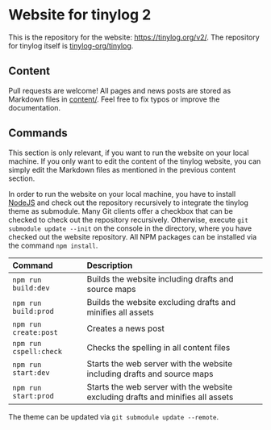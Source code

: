 # Website for tinylog 2

This is the repository for the website: https://tinylog.org/v2/. The repository for tinylog itself is [tinylog-org/tinylog](https://github.com/tinylog-org/tinylog).

## Content

Pull requests are welcome! All pages and news posts are stored as Markdown files in [content/](https://github.com/tinylog-org/website/tree/v2/content). Feel free to fix typos or improve the documentation.

## Commands

This section is only relevant, if you want to run the website on your local machine. If you only want to edit the content of the tinylog website, you can simply edit the Markdown files as mentioned in the previous content section.

In order to run the website on your local machine, you have to install [NodeJS](https://nodejs.org/en/) and check out the repository recursively to integrate the tinylog theme as submodule. Many Git clients offer a checkbox that can be checked to check out the repository recursively. Otherwise, execute `git submodule update --init` on the console in the directory, where you have checked out the website repository. All NPM packages can be installed via the command `npm install`.

 Command                   | Description                                                                     
:--------------------------|:--------------------------------------------------------------------------------
 `npm run build:dev`       | Builds the website including drafts and source maps                             
 `npm run build:prod`      | Builds the website excluding drafts and minifies all assets                     
 `npm run create:post`     | Creates a news post                                                             
 `npm run cspell:check`    | Checks the spelling in all content files                                        
 `npm run start:dev`       | Starts the web server with the website including drafts and source maps         
 `npm run start:prod`      | Starts the web server with the website excluding drafts and minifies all assets 

The theme can be updated via `git submodule update --remote`.
